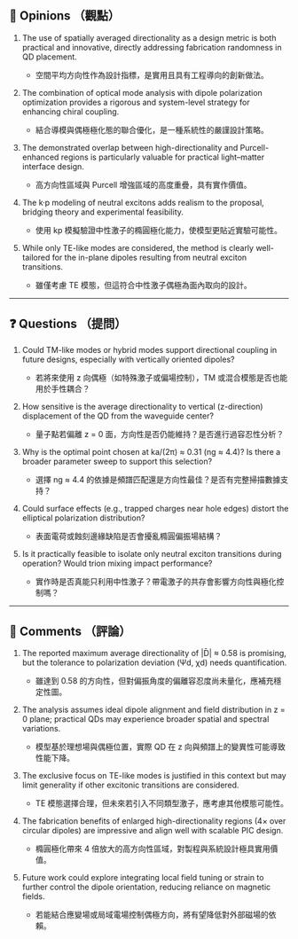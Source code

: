 ## 🧠 Opinions （觀點）

1. The use of spatially averaged directionality as a design metric is both practical and innovative, directly addressing fabrication randomness in QD placement.
   - 空間平均方向性作為設計指標，是實用且具有工程導向的創新做法。

2. The combination of optical mode analysis with dipole polarization optimization provides a rigorous and system-level strategy for enhancing chiral coupling.
   - 結合導模與偶極極化態的聯合優化，是一種系統性的嚴謹設計策略。

3. The demonstrated overlap between high-directionality and Purcell-enhanced regions is particularly valuable for practical light–matter interface design.
   - 高方向性區域與 Purcell 增強區域的高度重疊，具有實作價值。

4. The k·p modeling of neutral excitons adds realism to the proposal, bridging theory and experimental feasibility.
   - 使用 kp 模擬驗證中性激子的橢圓極化能力，使模型更貼近實驗可能性。

5. While only TE-like modes are considered, the method is clearly well-tailored for the in-plane dipoles resulting from neutral exciton transitions.
   - 雖僅考慮 TE 模態，但這符合中性激子偶極為面內取向的設計。

---

## ❓ Questions （提問）

1. Could TM-like modes or hybrid modes support directional coupling in future designs, especially with vertically oriented dipoles?
   - 若將來使用 z 向偶極（如特殊激子或偏場控制），TM 或混合模態是否也能用於手性耦合？

2. How sensitive is the average directionality to vertical (z-direction) displacement of the QD from the waveguide center?
   - 量子點若偏離 z = 0 面，方向性是否仍能維持？是否進行過容忍性分析？

3. Why is the optimal point chosen at ka/(2π) ≈ 0.31 (ng ≈ 4.4)? Is there a broader parameter sweep to support this selection?
   - 選擇 ng ≈ 4.4 的依據是頻譜匹配還是方向性最佳？是否有完整掃描數據支持？

4. Could surface effects (e.g., trapped charges near hole edges) distort the elliptical polarization distribution?
   - 表面電荷或蝕刻邊緣缺陷是否會擾亂橢圓偏振場結構？

5. Is it practically feasible to isolate only neutral exciton transitions during operation? Would trion mixing impact performance?
   - 實作時是否真能只利用中性激子？帶電激子的共存會影響方向性與極化控制嗎？

---

## 💬 Comments （評論）

1. The reported maximum average directionality of |D̄| ≈ 0.58 is promising, but the tolerance to polarization deviation (Ψd, χd) needs quantification.
   - 雖達到 0.58 的方向性，但對偏振角度的偏離容忍度尚未量化，應補充穩定性圖。

2. The analysis assumes ideal dipole alignment and field distribution in z = 0 plane; practical QDs may experience broader spatial and spectral variations.
   - 模型基於理想場與偶極位置，實際 QD 在 z 向與頻譜上的變異性可能導致性能下降。

3. The exclusive focus on TE-like modes is justified in this context but may limit generality if other excitonic transitions are considered.
   - TE 模態選擇合理，但未來若引入不同類型激子，應考慮其他模態可能性。

4. The fabrication benefits of enlarged high-directionality regions (4× over circular dipoles) are impressive and align well with scalable PIC design.
   - 橢圓極化帶來 4 倍放大的高方向性區域，對製程與系統設計極具實用價值。

5. Future work could explore integrating local field tuning or strain to further control the dipole orientation, reducing reliance on magnetic fields.
   - 若能結合應變場或局域電場控制偶極方向，將有望降低對外部磁場的依賴。

